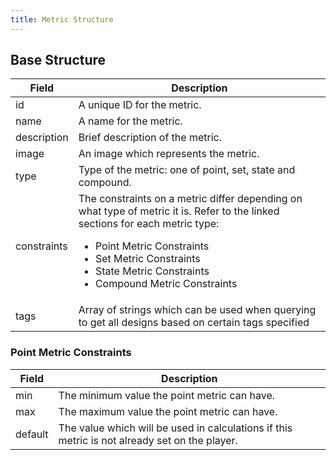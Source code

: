 ```yaml
---
title: Metric Structure
---
```


## Base Structure

|    Field    |    Description    |
|-------------|-------------------|
| id          | A unique ID for the metric. |
| name        | A name for the metric. |
| description | Brief description of the metric.
| image       | An image which represents the metric. |
| type        | Type of the metric: one of point, set, state and compound. |
| constraints | The constraints on a metric differ depending on what type of metric it is. Refer to the linked sections for each metric type:<br/><ul><li>Point Metric Constraints</li><li>Set Metric Constraints</li><li>State Metric Constraints</li><li>Compound Metric Constraints</li></ul> |
| tags        | Array of strings which can be used when querying to get all designs based on certain tags specified |

### Point Metric Constraints

|    Field    |    Description    |
|-------------|-------------------|
| min         | The minimum value the point metric can have. |
| max         | The maximum value the point metric can have. |
| default      | The value which will be used in calculations if this metric is not already set on the player. |


